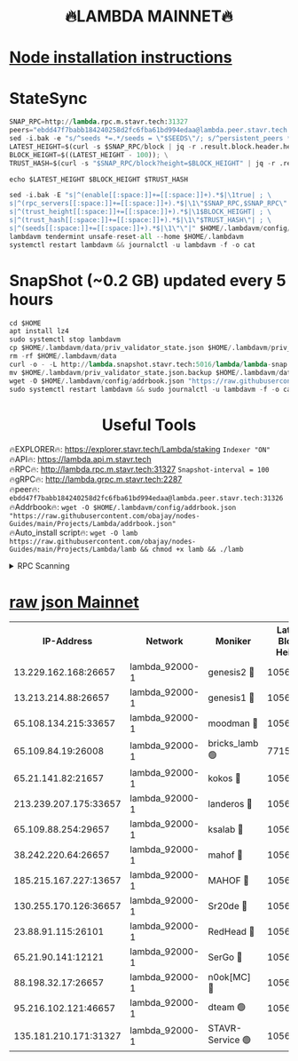 <h1 align="center"> 🔥LAMBDA MAINNET🔥</h1>


[Node installation instructions](https://github.com/obajay/nodes-Guides/tree/main/Projects/Lambda)
=


# StateSync
```python
SNAP_RPC=http://lambda.rpc.m.stavr.tech:31327
peers="ebdd47f7babb184240258d2fc6fba61bd994edaa@lambda.peer.stavr.tech:31326" 
sed -i.bak -e "s/^seeds *=.*/seeds = \"$SEEDS\"/; s/^persistent_peers *=.*/persistent_peers = \"$PEERS\"/" $HOME/.lambdavm/config/config.toml
LATEST_HEIGHT=$(curl -s $SNAP_RPC/block | jq -r .result.block.header.height); \
BLOCK_HEIGHT=$((LATEST_HEIGHT - 100)); \
TRUST_HASH=$(curl -s "$SNAP_RPC/block?height=$BLOCK_HEIGHT" | jq -r .result.block_id.hash)

echo $LATEST_HEIGHT $BLOCK_HEIGHT $TRUST_HASH

sed -i.bak -E "s|^(enable[[:space:]]+=[[:space:]]+).*$|\1true| ; \
s|^(rpc_servers[[:space:]]+=[[:space:]]+).*$|\1\"$SNAP_RPC,$SNAP_RPC\"| ; \
s|^(trust_height[[:space:]]+=[[:space:]]+).*$|\1$BLOCK_HEIGHT| ; \
s|^(trust_hash[[:space:]]+=[[:space:]]+).*$|\1\"$TRUST_HASH\"| ; \
s|^(seeds[[:space:]]+=[[:space:]]+).*$|\1\"\"|" $HOME/.lambdavm/config/config.toml
lambdavm tendermint unsafe-reset-all --home $HOME/.lambdavm
systemctl restart lambdavm && journalctl -u lambdavm -f -o cat

```
# SnapShot (~0.2 GB) updated every 5 hours
```python
cd $HOME
apt install lz4
sudo systemctl stop lambdavm
cp $HOME/.lambdavm/data/priv_validator_state.json $HOME/.lambdavm/priv_validator_state.json.backup
rm -rf $HOME/.lambdavm/data
curl -o - -L http://lambda.snapshot.stavr.tech:5016/lambda/lambda-snap.tar.lz4 | lz4 -c -d - | tar -x -C $HOME/.lambdavm --strip-components 2
mv $HOME/.lambdavm/priv_validator_state.json.backup $HOME/.lambdavm/data/priv_validator_state.json
wget -O $HOME/.lambdavm/config/addrbook.json "https://raw.githubusercontent.com/obajay/nodes-Guides/main/Projects/Lambda/addrbook.json"
sudo systemctl restart lambdavm && sudo journalctl -u lambdavm -f -o cat
```
 <h1 align="center"> Useful Tools</h1>

🔥EXPLORER🔥:      https://explorer.stavr.tech/Lambda/staking	        `Indexer "ON"` \
🔥API🔥: 			 		 https://lambda.api.m.stavr.tech \
🔥RPC🔥:           http://lambda.rpc.m.stavr.tech:31327	              `Snapshot-interval = 100` \
🔥gRPC🔥:          http://lambda.grpc.m.stavr.tech:2287 \
🔥peer🔥:					 `ebdd47f7babb184240258d2fc6fba61bd994edaa@lambda.peer.stavr.tech:31326` \
🔥Addrbook🔥:    ```wget -O $HOME/.lambdavm/config/addrbook.json "https://raw.githubusercontent.com/obajay/nodes-Guides/main/Projects/Lambda/addrbook.json"``` \
🔥Auto_install script🔥: ```wget -O lamb https://raw.githubusercontent.com/obajay/nodes-Guides/main/Projects/Lambda/lamb && chmod +x lamb && ./lamb```


<details>
<summary>RPC Scanning</summary>

<h2 align="center"> We scan nodes in real time every 4 hours. And we provide the final result of RPC endpoints.
We cannot influence the operation of these nodes in any way. </h2>


```python
If Voting Power is higher than 0 --> then the Node is a validator of the network and may be subject to attack and be a potential threat to the chain.
```
```python
We marked such validators with a red symbol
```

</details>

[raw json Mainnet](https://rpc-check.lambm.stavr.tech/lambm/rpc-lambm-result.json)
=


<table><tr><th>IP-Address</th><th>Network</th><th>Moniker</th><th>Latest Block Height</th><th>Earliest Block Height</th><th>Catching Up</th><th>Tx Index</th><th>Voting Power</th><th>Scan Time</th></tr><tr><td>13.229.162.168:26657</td><td>lambda_92000-1</td><td>genesis2 🔴</td><td>10564662</td><td>1</td><td>False</td><td>on</td><td>16646650</td><td>2023-12-15T22:42:58.714150895UTC</td></tr><tr><td>13.213.214.88:26657</td><td>lambda_92000-1</td><td>genesis1 🔴</td><td>10564663</td><td>1</td><td>False</td><td>on</td><td>107835</td><td>2023-12-15T22:43:03.000646041UTC</td></tr><tr><td>65.108.134.215:33657</td><td>lambda_92000-1</td><td>moodman 🔴</td><td>10564664</td><td>632001</td><td>False</td><td>off</td><td>1070005</td><td>2023-12-15T22:43:08.324108903UTC</td></tr><tr><td>65.109.84.19:26008</td><td>lambda_92000-1</td><td>bricks_lamb 🟢</td><td>7715743</td><td>7581001</td><td>False</td><td>on</td><td>0</td><td>2023-12-15T22:43:14.887011568UTC</td></tr><tr><td>65.21.141.82:21657</td><td>lambda_92000-1</td><td>kokos 🔴</td><td>10564663</td><td>7716001</td><td>False</td><td>off</td><td>546765</td><td>2023-12-15T22:43:05.436973339UTC</td></tr><tr><td>213.239.207.175:33657</td><td>lambda_92000-1</td><td>landeros 🔴</td><td>10564662</td><td>8136001</td><td>False</td><td>off</td><td>936537</td><td>2023-12-15T22:42:52.890730633UTC</td></tr><tr><td>65.109.88.254:29657</td><td>lambda_92000-1</td><td>ksalab 🔴</td><td>10564664</td><td>8715001</td><td>False</td><td>on</td><td>502810</td><td>2023-12-15T22:43:08.998762915UTC</td></tr><tr><td>38.242.220.64:26657</td><td>lambda_92000-1</td><td>mahof 🔴</td><td>10564659</td><td>10131001</td><td>False</td><td>off</td><td>770350</td><td>2023-12-15T22:42:48.162464919UTC</td></tr><tr><td>185.215.167.227:13657</td><td>lambda_92000-1</td><td>MAHOF 🔴</td><td>10564663</td><td>10134001</td><td>False</td><td>on</td><td>2051510</td><td>2023-12-15T22:43:02.000840479UTC</td></tr><tr><td>130.255.170.126:36657</td><td>lambda_92000-1</td><td>Sr20de 🔴</td><td>10564662</td><td>10353001</td><td>False</td><td>off</td><td>671423</td><td>2023-12-15T22:42:53.294858690UTC</td></tr><tr><td>23.88.91.115:26101</td><td>lambda_92000-1</td><td>RedHead 🔴</td><td>10564662</td><td>10464662</td><td>False</td><td>off</td><td>553202</td><td>2023-12-15T22:42:53.551391707UTC</td></tr><tr><td>65.21.90.141:12121</td><td>lambda_92000-1</td><td>SerGo 🔴</td><td>10564664</td><td>10464664</td><td>False</td><td>off</td><td>10531642</td><td>2023-12-15T22:43:09.339606108UTC</td></tr><tr><td>88.198.32.17:26657</td><td>lambda_92000-1</td><td>n0ok[MC] 🔴</td><td>10564665</td><td>10464665</td><td>False</td><td>off</td><td>1578630</td><td>2023-12-15T22:43:14.501460335UTC</td></tr><tr><td>95.216.102.121:46657</td><td>lambda_92000-1</td><td>dteam 🟢</td><td>10564664</td><td>10560001</td><td>False</td><td>off</td><td>0</td><td>2023-12-15T22:43:08.674063121UTC</td></tr><tr><td>135.181.210.171:31327</td><td>lambda_92000-1</td><td>STAVR-Service 🟢</td><td>10564664</td><td>10562501</td><td>False</td><td>on</td><td>0</td><td>2023-12-15T22:43:07.989050134UTC</td></tr></table>
